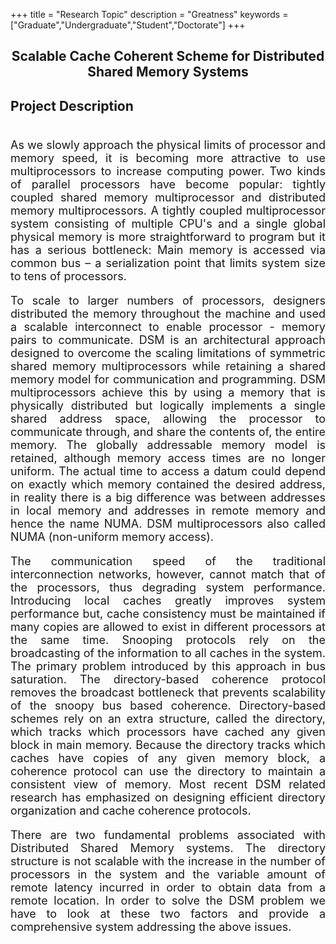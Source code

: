 +++
title = "Research Topic"
description = "Greatness"
keywords = ["Graduate","Undergraduate","Student","Doctorate"]
+++

<head>
<style>
//p {
//    text-indent: 50px;
//    }
a {
    font-weight: 900;
    text-decoration: underline;
    }
br {
    line-height: 0.0;
}
</style>
</head>

## <center> Scalable Cache Coherent Scheme for Distributed Shared Memory Systems </center>
<!--[](/img/People/Sebastian.jpg)-->
<font size="+1">

### Project Description

<br>	

<p style="text-align: justify;">
As we slowly approach the physical limits of processor and memory speed, it is becoming more attractive to use multiprocessors to increase computing power. Two kinds of parallel processors have become popular: tightly coupled shared memory multiprocessor and distributed memory multiprocessors. A tightly coupled multiprocessor system consisting of multiple CPU's and a single global physical memory is more straightforward to program but it has a serious bottleneck: Main memory is accessed via common bus – a serialization point that limits system size to tens of processors. 
</p>

<p style="text-align: justify;">
To scale to larger numbers of processors, designers distributed the memory throughout the machine and used a scalable interconnect to enable processor - memory pairs to communicate. DSM is an architectural approach designed to overcome the scaling limitations of symmetric shared memory multiprocessors while retaining a shared memory model for communication and programming. DSM multiprocessors achieve this by using a memory that is physically distributed but logically implements a single shared address space, allowing the processor to communicate through, and share the contents of, the entire memory. The globally addressable memory model is retained, although memory access times are no longer uniform. The actual time to access a datum could depend on exactly which memory contained the desired address, in reality there is a big difference was between addresses in local memory and addresses in remote memory and hence the name NUMA. DSM multiprocessors also called NUMA (non-uniform memory access). 
</p>

<p style="text-align: justify;">
The communication speed of the traditional interconnection networks, however, cannot match that of the processors, thus degrading system performance. Introducing local caches greatly improves system performance but, cache consistency must be maintained if many copies are allowed to exist in different processors at the same time. Snooping protocols rely on the broadcasting of the information to all caches in the system. The primary problem introduced by this approach in bus saturation. The directory-based coherence protocol removes the broadcast bottleneck that prevents scalability of the snoopy bus based coherence. Directory-based schemes rely on an extra structure, called the directory, which tracks which processors have cached any given block in main memory. Because the directory tracks which caches have copies of any given memory block, a coherence protocol can use the directory to maintain a consistent view of memory. Most recent DSM related research has emphasized on designing efficient directory organization and cache coherence protocols. 

</p>

<p style="text-align: justify;">
There are two fundamental problems associated with Distributed Shared Memory systems. The directory structure is not scalable with the increase in the number of processors in the system and the variable amount of remote latency incurred in order to obtain data from a remote location. In order to solve the DSM problem we have to look at these two factors and provide a comprehensive system addressing the above issues.
</p>


</font>
<br>
<br>
